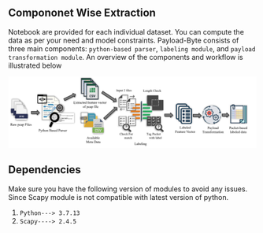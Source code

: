## Compononet Wise Extraction

Notebook are provided for each individual dataset. You can compute the data as per your need and model constraints. Payload-Byte consists of three main
components: `python-based parser`, `labeling module`, and `payload transformation module`. An overview of the components and workflow is illustrated below

![image](/Individual_approach/work_flow.png)

## Dependencies

Make sure you have the following version of modules to avoid any issues. Since Scapy module is not compatible with latest version of python.

1. `Python---> 3.7.13`
2. `Scapy----> 2.4.5`
